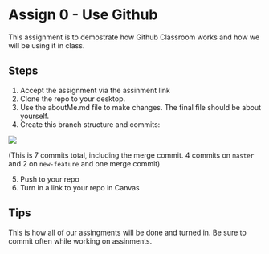 # Assign 0 - Use Github

This assignment is to demostrate how Github Classroom works and how we will be using it in class.

## Steps
1. Accept the assignment via the assinment link
2. Clone the repo to your desktop.
3. Use the aboutMe.md file to make changes. The final file should be about yourself.
4. Create this branch structure and commits:

![](https://github.com/DGM3780/Assign-0---Use-Github/blob/master/assets/Commits.png)

(This is 7 commits total, including the merge commit. 4 commits on `master` and 2 on `new-feature` and one merge commit)

5. Push to your repo
6. Turn in a link to your repo in Canvas
  
  
## Tips
This is how all of our assingments will be done and turned in. Be sure to commit often while working on assinments.
